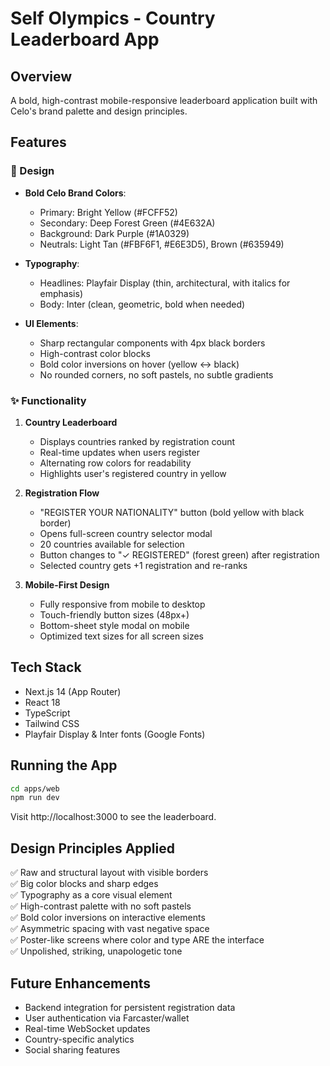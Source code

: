 # Self Olympics - Country Leaderboard App

## Overview
A bold, high-contrast mobile-responsive leaderboard application built with Celo's brand palette and design principles.

## Features

### 🎨 Design
- **Bold Celo Brand Colors**:
  - Primary: Bright Yellow (#FCFF52)
  - Secondary: Deep Forest Green (#4E632A)
  - Background: Dark Purple (#1A0329)
  - Neutrals: Light Tan (#FBF6F1, #E6E3D5), Brown (#635949)
  
- **Typography**:
  - Headlines: Playfair Display (thin, architectural, with italics for emphasis)
  - Body: Inter (clean, geometric, bold when needed)
  
- **UI Elements**:
  - Sharp rectangular components with 4px black borders
  - High-contrast color blocks
  - Bold color inversions on hover (yellow ↔ black)
  - No rounded corners, no soft pastels, no subtle gradients

### ✨ Functionality

1. **Country Leaderboard**
   - Displays countries ranked by registration count
   - Real-time updates when users register
   - Alternating row colors for readability
   - Highlights user's registered country in yellow

2. **Registration Flow**
   - "REGISTER YOUR NATIONALITY" button (bold yellow with black border)
   - Opens full-screen country selector modal
   - 20 countries available for selection
   - Button changes to "✓ REGISTERED" (forest green) after registration
   - Selected country gets +1 registration and re-ranks

3. **Mobile-First Design**
   - Fully responsive from mobile to desktop
   - Touch-friendly button sizes (48px+)
   - Bottom-sheet style modal on mobile
   - Optimized text sizes for all screen sizes

## Tech Stack
- Next.js 14 (App Router)
- React 18
- TypeScript
- Tailwind CSS
- Playfair Display & Inter fonts (Google Fonts)

## Running the App

```bash
cd apps/web
npm run dev
```

Visit http://localhost:3000 to see the leaderboard.

## Design Principles Applied

✅ Raw and structural layout with visible borders  
✅ Big color blocks and sharp edges  
✅ Typography as a core visual element  
✅ High-contrast palette with no soft pastels  
✅ Bold color inversions on interactive elements  
✅ Asymmetric spacing with vast negative space  
✅ Poster-like screens where color and type ARE the interface  
✅ Unpolished, striking, unapologetic tone  

## Future Enhancements
- Backend integration for persistent registration data
- User authentication via Farcaster/wallet
- Real-time WebSocket updates
- Country-specific analytics
- Social sharing features

